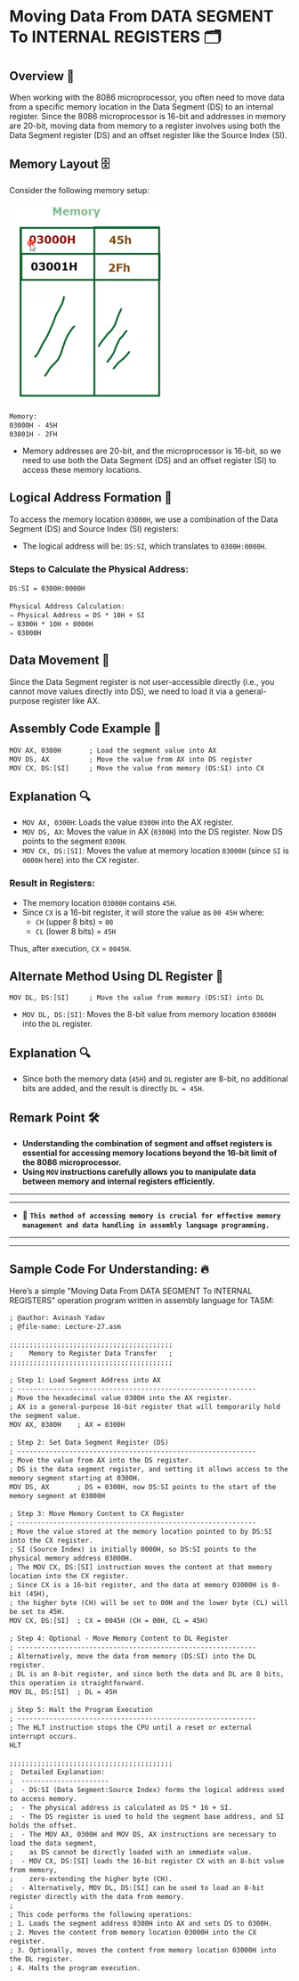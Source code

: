 # Moving Data From DATA SEGMENT To INTERNAL REGISTERS 🗂️

## Overview 📝

When working with the 8086 microprocessor, you often need to move data from a specific memory location in the Data Segment (DS) to an internal register. Since the 8086 microprocessor is 16-bit and addresses in memory are 20-bit, moving data from memory to a register involves using both the Data Segment register (DS) and an offset register like the Source Index (SI).

## Memory Layout 🗄️

Consider the following memory setup:

![DATA SEGMENT To INTERNAL REGISTERS](<./Assests/1DATA SEGMENT To INTERNAL REGISTERS.png>) <br>

```plaintext
Memory:
03000H - 45H
03001H - 2FH
```

- Memory addresses are 20-bit, and the microprocessor is 16-bit, so we need to use both the Data Segment (DS) and an offset register (SI) to access these memory locations.

## Logical Address Formation 🧮

To access the memory location `03000H`, we use a combination of the Data Segment (DS) and Source Index (SI) registers:

- The logical address will be: `DS:SI`, which translates to `0300H:0000H`.

### Steps to Calculate the Physical Address:

```plaintext
DS:SI = 0300H:0000H

Physical Address Calculation:
⇒ Physical Address = DS * 10H + SI
⇒ 0300H * 10H + 0000H
⇒ 03000H
```

## Data Movement 🚚

Since the Data Segment register is not user-accessible directly (i.e., you cannot move values directly into DS), we need to load it via a general-purpose register like AX.

## Assembly Code Example 🧩

```assembly
MOV AX, 0300H       ; Load the segment value into AX
MOV DS, AX          ; Move the value from AX into DS register
MOV CX, DS:[SI]     ; Move the value from memory (DS:SI) into CX
```

## Explanation 🔍

- `MOV AX, 0300H`: Loads the value `0300H` into the AX register.
- `MOV DS, AX`: Moves the value in AX (`0300H`) into the DS register. Now DS points to the segment `0300H`.
- `MOV CX, DS:[SI]`: Moves the value at memory location `03000H` (since `SI` is `0000H` here) into the CX register.

### Result in Registers:

- The memory location `03000H` contains `45H`.
- Since `CX` is a 16-bit register, it will store the value as `00 45H` where:
  - `CH` (upper 8 bits) = `00`
  - `CL` (lower 8 bits) = `45H`

Thus, after execution, `CX` = `0045H`.

## Alternate Method Using DL Register 🧩

```assembly
MOV DL, DS:[SI]     ; Move the value from memory (DS:SI) into DL
```

- `MOV DL, DS:[SI]`: Moves the 8-bit value from memory location `03000H` into the `DL` register.

## Explanation 🔍

- Since both the memory data (`45H`) and `DL` register are 8-bit, no additional bits are added, and the result is directly `DL = 45H`.

## Remark Point 🛠️

- **Understanding the combination of segment and offset registers is essential for accessing memory locations beyond the 16-bit limit of the 8086 microprocessor.**
- **Using `MOV` instructions carefully allows you to manipulate data between memory and internal registers efficiently.**

---

---

- 🚀 **`This method of accessing memory is crucial for effective memory management and data handling in assembly language programming.`**

---

---

## Sample Code For Understanding: 🔥

Here’s a simple "Moving Data From DATA SEGMENT To INTERNAL REGISTERS" operation program written in assembly language for TASM:

```assembly
; @author: Avinash Yadav
; @file-name: Lecture-27.asm

;;;;;;;;;;;;;;;;;;;;;;;;;;;;;;;;;;;;;;;;;
;    Memory to Register Data Transfer   ;
;;;;;;;;;;;;;;;;;;;;;;;;;;;;;;;;;;;;;;;;;

; Step 1: Load Segment Address into AX
; ------------------------------------------------------------
; Move the hexadecimal value 0300H into the AX register.
; AX is a general-purpose 16-bit register that will temporarily hold the segment value.
MOV AX, 0300H    ; AX = 0300H

; Step 2: Set Data Segment Register (DS)
; ------------------------------------------------------------
; Move the value from AX into the DS register.
; DS is the data segment register, and setting it allows access to the memory segment starting at 0300H.
MOV DS, AX       ; DS = 0300H, now DS:SI points to the start of the memory segment at 03000H

; Step 3: Move Memory Content to CX Register
; ------------------------------------------------------------
; Move the value stored at the memory location pointed to by DS:SI into the CX register.
; SI (Source Index) is initially 0000H, so DS:SI points to the physical memory address 03000H.
; The MOV CX, DS:[SI] instruction moves the content at that memory location into the CX register.
; Since CX is a 16-bit register, and the data at memory 03000H is 8-bit (45H),
; the higher byte (CH) will be set to 00H and the lower byte (CL) will be set to 45H.
MOV CX, DS:[SI]  ; CX = 0045H (CH = 00H, CL = 45H)

; Step 4: Optional - Move Memory Content to DL Register
; ------------------------------------------------------------
; Alternatively, move the data from memory (DS:SI) into the DL register.
; DL is an 8-bit register, and since both the data and DL are 8 bits, this operation is straightforward.
MOV DL, DS:[SI]  ; DL = 45H

; Step 5: Halt the Program Execution
; ------------------------------------------------------------
; The HLT instruction stops the CPU until a reset or external interrupt occurs.
HLT

;;;;;;;;;;;;;;;;;;;;;;;;;;;;;;;;;;;;;;;;;
;  Detailed Explanation:
;  ----------------------
;  - DS:SI (Data Segment:Source Index) forms the logical address used to access memory.
;  - The physical address is calculated as DS * 16 + SI.
;  - The DS register is used to hold the segment base address, and SI holds the offset.
;  - The MOV AX, 0300H and MOV DS, AX instructions are necessary to load the data segment,
;    as DS cannot be directly loaded with an immediate value.
;  - MOV CX, DS:[SI] loads the 16-bit register CX with an 8-bit value from memory,
;    zero-extending the higher byte (CH).
;  - Alternatively, MOV DL, DS:[SI] can be used to load an 8-bit register directly with the data from memory.
;
; This code performs the following operations:
; 1. Loads the segment address 0300H into AX and sets DS to 0300H.
; 2. Moves the content from memory location 03000H into the CX register.
; 3. Optionally, moves the content from memory location 03000H into the DL register.
; 4. Halts the program execution.
```
